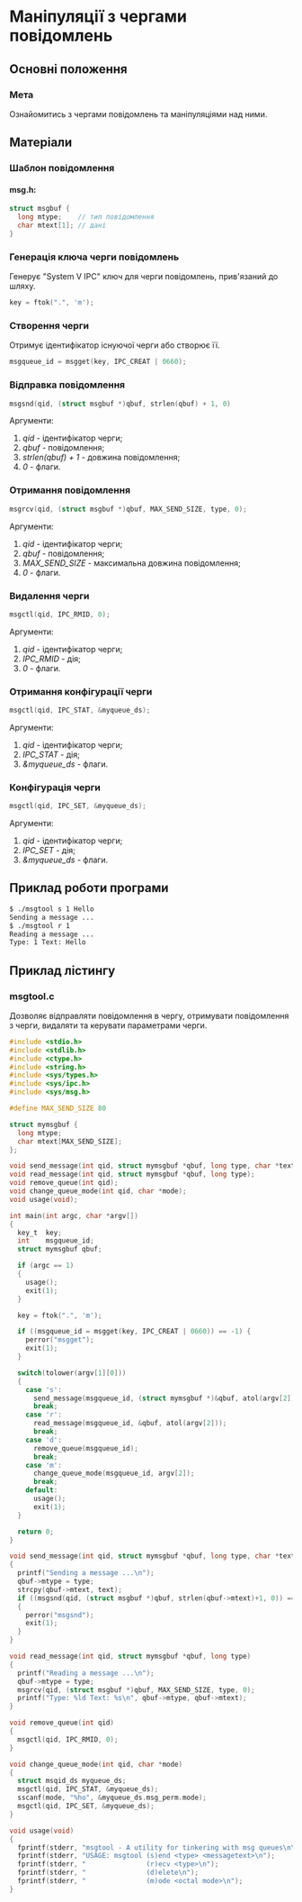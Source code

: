 # Маніпуляції з чергами повідомлень

## Основні положення

### Мета
Ознайомитись з чергами повідомлень та маніпу­ляціями над ними.

## Матеріали

### Шаблон повідомлення

#### msg.h:
```c
struct msgbuf {
  long mtype;    // тип повідомлення
  char mtext[1]; // дані
}
```

### Генерація ключа черги повідомлень
Генерує "System V IPC" ключ для черги повідомлень, прив'язаний до шляху.
```c
key = ftok(".", 'm');
```

### Створення черги
Отримує ідентифікатор існуючої черги або створює її.
```c
msgqueue_id = msgget(key, IPC_CREAT | 0660);
```

### Відправка повідомлення
```c
msgsnd(qid, (struct msgbuf *)qbuf, strlen(qbuf) + 1, 0)
```
Аргументи:
1. *qid* - ідентифікатор черги;
2. *qbuf* - повідомлення;
3. *strlen(qbuf) + 1* - довжина повідомлення;
4. *0* - флаги.

### Отримання повідомлення
```c
msgrcv(qid, (struct msgbuf *)qbuf, MAX_SEND_SIZE, type, 0);
```
Аргументи:
1. *qid* - ідентифікатор черги;
2. *qbuf* - повідомлення;
3. *MAX_SEND_SIZE* - максимальна довжина повідомлення;
4. *0* - флаги.

### Видалення черги
```c
msgctl(qid, IPC_RMID, 0);
```
Аргументи:
1. *qid* - ідентифікатор черги;
2. *IPC_RMID* - дія;
3. *0* - флаги.

### Отримання конфігурації черги
```c
msgctl(qid, IPC_STAT, &myqueue_ds);
```
Аргументи:
1. *qid* - ідентифікатор черги;
2. *IPC_STAT* - дія;
3. *&myqueue_ds* - флаги.

### Конфігурація черги
```c
msgctl(qid, IPC_SET, &myqueue_ds);
```
Аргументи:
1. *qid* - ідентифікатор черги;
2. *IPC_SET* - дія;
3. *&myqueue_ds* - флаги.

## Приклад роботи програми
```bash
$ ./msgtool s 1 Hello
Sending a message ...
$ ./msgtool r 1
Reading a message ...
Type: 1 Text: Hello
```

## Приклад лістингу

### msgtool.c
Дозволяє відправляти повідомлення в чергу, отримувати повідомлення з черги, видаляти та керувати параметрами черги.
```c
#include <stdio.h>
#include <stdlib.h>
#include <ctype.h>
#include <string.h>
#include <sys/types.h>
#include <sys/ipc.h>
#include <sys/msg.h>

#define MAX_SEND_SIZE 80

struct mymsgbuf {
  long mtype;
  char mtext[MAX_SEND_SIZE];
};

void send_message(int qid, struct mymsgbuf *qbuf, long type, char *text);
void read_message(int qid, struct mymsgbuf *qbuf, long type);
void remove_queue(int qid);
void change_queue_mode(int qid, char *mode);
void usage(void);

int main(int argc, char *argv[])
{
  key_t  key;
  int    msgqueue_id;
  struct mymsgbuf qbuf;

  if (argc == 1)
  {
    usage();
    exit(1);
  }

  key = ftok(".", 'm');

  if ((msgqueue_id = msgget(key, IPC_CREAT | 0660)) == -1) {
    perror("msgget");
    exit(1);
  }

  switch(tolower(argv[1][0]))
  {
    case 's':
      send_message(msgqueue_id, (struct mymsgbuf *)&qbuf, atol(argv[2]), argv[3]);
      break;
    case 'r':
      read_message(msgqueue_id, &qbuf, atol(argv[2]));
      break;
    case 'd':
      remove_queue(msgqueue_id);
      break;
    case 'm':
      change_queue_mode(msgqueue_id, argv[2]);
      break;
    default:
      usage();
      exit(1);
  }

  return 0;
}

void send_message(int qid, struct mymsgbuf *qbuf, long type, char *text)
{
  printf("Sending a message ...\n");
  qbuf->mtype = type;
  strcpy(qbuf->mtext, text);
  if ((msgsnd(qid, (struct msgbuf *)qbuf, strlen(qbuf->mtext)+1, 0)) == -1)
  {
    perror("msgsnd");
    exit(1);
  }
}

void read_message(int qid, struct mymsgbuf *qbuf, long type)
{
  printf("Reading a message ...\n");
  qbuf->mtype = type;
  msgrcv(qid, (struct msgbuf *)qbuf, MAX_SEND_SIZE, type, 0);
  printf("Type: %ld Text: %s\n", qbuf->mtype, qbuf->mtext);
}

void remove_queue(int qid)
{
  msgctl(qid, IPC_RMID, 0);
}

void change_queue_mode(int qid, char *mode)
{
  struct msqid_ds myqueue_ds;
  msgctl(qid, IPC_STAT, &myqueue_ds);
  sscanf(mode, "%ho", &myqueue_ds.msg_perm.mode);
  msgctl(qid, IPC_SET, &myqueue_ds);
}

void usage(void)
{
  fprintf(stderr, "msgtool - A utility for tinkering with msg queues\n\n");
  fprintf(stderr, "USAGE: msgtool (s)end <type> <messagetext>\n");
  fprintf(stderr, "               (r)ecv <type>\n");
  fprintf(stderr, "               (d)elete\n");
  fprintf(stderr, "               (m)ode <octal mode>\n");
}
```
